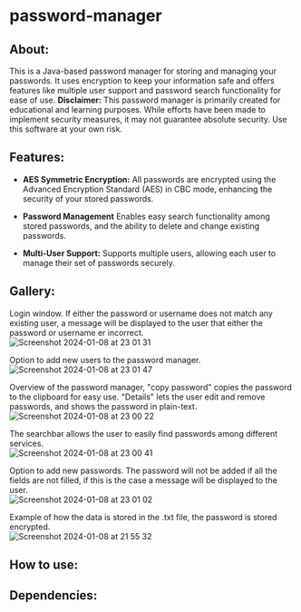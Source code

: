 # password-manager

## About: 
This is a Java-based password manager for storing and managing your passwords. It uses encryption to keep your information safe and offers features like multiple user support and password search functionality for ease of use. **Disclaimer:** This password manager is primarily created for educational and learning purposes. While efforts have been made to implement security measures, it may not guarantee absolute security. Use this software at your own risk.

## Features:

- **AES Symmetric Encryption:** All passwords are encrypted using the Advanced Encryption Standard (AES) in CBC mode, enhancing the security of your stored passwords.

- **Password Management** Enables easy search functionality among stored passwords, and the ability to delete and change existing passwords.

- **Multi-User Support:** Supports multiple users, allowing each user to manage their set of passwords securely.


## Gallery:

Login window. If either the password or username does not match any existing user, a message will be displayed to the user that either the password or username er incorrect.  <br />
![Screenshot 2024-01-08 at 23 01 31](https://github.com/willbehn/password-manager/assets/71493303/d691584e-fdd4-411e-b54f-21d90a14a632) <br />

Option to add new users to the password manager. <br />
![Screenshot 2024-01-08 at 23 01 47](https://github.com/willbehn/password-manager/assets/71493303/6a24c5c1-e617-45f8-bf85-91c7947ebb9f) <br />

Overview of the password manager, "copy password" copies the password to the clipboard for easy use. "Details" lets the user edit and remove passwords, and shows the password in plain-text. <br />
![Screenshot 2024-01-08 at 23 00 22](https://github.com/willbehn/password-manager/assets/71493303/a4209206-3652-4fa3-b1e5-629fd38d0d50) <br />

The searchbar allows the user to easily find passwords among different services. <br />
![Screenshot 2024-01-08 at 23 00 41](https://github.com/willbehn/password-manager/assets/71493303/bd493451-10f7-4ff5-9a32-f58d148be71e) <br />

Option to add new passwords. The password will not be added if all the fields are not filled, if this is the case a message will be displayed to the user. <br />
![Screenshot 2024-01-08 at 23 01 02](https://github.com/willbehn/password-manager/assets/71493303/039078b0-b002-475e-a367-5f5db9514f2f) <br />

Example of how the data is stored in the .txt file, the password is stored encrypted. <br />
![Screenshot 2024-01-08 at 21 55 32](https://github.com/willbehn/password-manager/assets/71493303/10ab0dd0-5f4d-4e5c-9611-0a59b2823faf) <br />


## How to use:



## Dependencies: 
